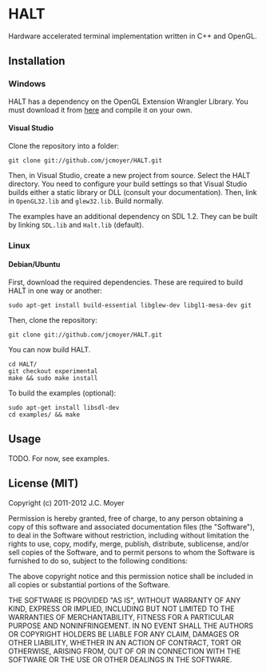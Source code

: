 # HALT

Hardware accelerated terminal implementation written in C++ and OpenGL.

## Installation

### Windows

HALT has a dependency on the OpenGL Extension Wrangler Library. You must download it from [here](http://glew.sourceforge.net/) and compile it on your own.

#### Visual Studio

Clone the repository into a folder:

    git clone git://github.com/jcmoyer/HALT.git

Then, in Visual Studio, create a new project from source. Select the HALT directory. You need to configure your build settings so that Visual Studio builds either a static library or DLL (consult your documentation). Then, link in `OpenGL32.lib` and `glew32.lib`. Build normally.

The examples have an additional dependency on SDL 1.2. They can be built by linking `SDL.lib` and `Halt.lib` (default).

### Linux

#### Debian/Ubuntu

First, download the required dependencies. These are required to build HALT in one way or another:

    sudo apt-get install build-essential libglew-dev libgl1-mesa-dev git

Then, clone the repository:

    git clone git://github.com/jcmoyer/HALT.git

You can now build HALT.

    cd HALT/
    git checkout experimental
    make && sudo make install

To build the examples (optional):

    sudo apt-get install libsdl-dev
    cd examples/ && make

## Usage

TODO. For now, see examples.

## License (MIT)

Copyright (c) 2011-2012 J.C. Moyer

Permission is hereby granted, free of charge, to any person obtaining a copy of this software and associated documentation files (the "Software"), to deal in the Software without restriction, including without limitation the rights to use, copy, modify, merge, publish, distribute, sublicense, and/or sell copies of the Software, and to permit persons to whom the Software is furnished to do so, subject to the following conditions:

The above copyright notice and this permission notice shall be included in all copies or substantial portions of the Software.

THE SOFTWARE IS PROVIDED "AS IS", WITHOUT WARRANTY OF ANY KIND, EXPRESS OR IMPLIED, INCLUDING BUT NOT LIMITED TO THE WARRANTIES OF MERCHANTABILITY, FITNESS FOR A PARTICULAR PURPOSE AND NONINFRINGEMENT. IN NO EVENT SHALL THE AUTHORS OR COPYRIGHT HOLDERS BE LIABLE FOR ANY CLAIM, DAMAGES OR OTHER LIABILITY, WHETHER IN AN ACTION OF CONTRACT, TORT OR OTHERWISE, ARISING FROM, OUT OF OR IN CONNECTION WITH THE SOFTWARE OR THE USE OR OTHER DEALINGS IN THE SOFTWARE.
